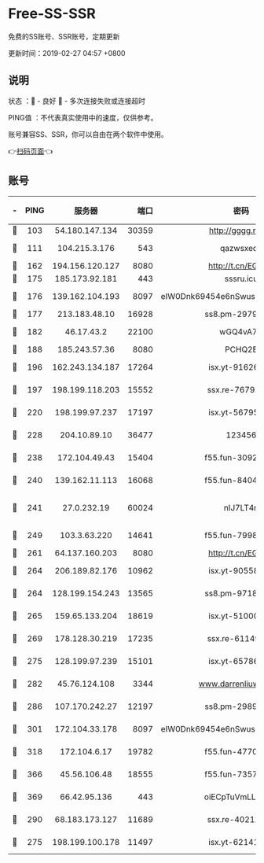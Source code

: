 # Free-SS-SSR

免费的SS账号、SSR账号，定期更新

更新时间：2019-02-27 04:57 +0800

## 说明

状态     ：🙂 - 良好 🙁 - 多次连接失败或连接超时

PING值   ：不代表真实使用中的速度，仅供参考。

账号兼容SS、SSR，你可以自由在两个软件中使用。

👉[扫码页面](https://liesauer.github.io/free-ss-ssr.github.io/)👈

## 账号

|-|PING|服务器|端口|密码|加密方式|区域|
|:----:|:----:|:-----:|-----:|:----:|:----:|:----:|
|🙂|103|54.180.147.134|30359|http://gggg.rocks|chacha20|KR|
|🙂|111|104.215.3.176|543|qazwsxedc|aes-256-gcm|JP|
|🙂|162|194.156.120.127|8080|http://t.cn/EGJIyrl|rc4-md5|RU|
|🙂|175|185.173.92.181|443|sssru.icu|rc4-md5|RU|
|🙂|176|139.162.104.193|8097|eIW0Dnk69454e6nSwuspv9DmS201tQ0D|aes-256-cfb|JP|
|🙂|177|213.183.48.10|16928|ss8.pm-29798325|rc4-md5|RU|
|🙂|182|46.17.43.2|22100|wGQ4vA7D|aes-256-gcm|RU|
|🙂|188|185.243.57.36|8080|PCHQ2E|rc4-md5|US|
|🙂|196|162.243.134.187|17264|isx.yt-91626213|aes-256-cfb|US|
|🙂|197|198.199.118.203|15552|ssx.re-76791926|aes-256-cfb|US|
|🙂|220|198.199.97.237|17197|isx.yt-56795890|aes-256-cfb|US|
|🙂|228|204.10.89.10|36477|123456|aes-256-cfb|US|
|🙂|238|172.104.49.43|15404|f55.fun-30923847|aes-256-cfb|SG|
|🙂|240|139.162.11.113|16068|f55.fun-84043831|aes-256-cfb|SG|
|🙂|241|27.0.232.19|60024|nIJ7LT4n|xchacha20-ietf-poly1305|HK|
|🙂|249|103.3.63.220|14641|f55.fun-79984823|aes-256-cfb|SG|
|🙂|261|64.137.160.203|8080|http://t.cn/EGJIyrl|rc4-md5|CA|
|🙂|264|206.189.82.176|10962|isx.yt-90558804|aes-256-cfb|SG|
|🙂|264|128.199.154.243|13565|ss8.pm-97184216|aes-256-cfb|SG|
|🙂|265|159.65.133.204|18619|isx.yt-51000018|aes-256-cfb|SG|
|🙂|269|178.128.30.219|17235|ssx.re-61149569|aes-256-cfb|SG|
|🙂|275|128.199.97.239|15101|isx.yt-65786071|aes-256-cfb|SG|
|🙂|282|45.76.124.108|3344|www.darrenliuwei.com|aes-256-cfb|AU|
|🙂|286|107.170.242.27|12197|ss8.pm-29892901|aes-256-cfb|US|
|🙂|301|172.104.33.178|8097|eIW0Dnk69454e6nSwuspv9DmS201tQ0D|aes-256-cfb|SG|
|🙂|318|172.104.6.17|19782|f55.fun-47700700|aes-256-cfb|US|
|🙂|366|45.56.106.48|18555|f55.fun-73571297|aes-256-cfb|US|
|🙂|369|66.42.95.136|443|oiECpTuVmLLxk4Ts|aes-256-cfb|US|
|🙂|290|68.183.173.127|11689|ssx.re-40212864|aes-256-cfb|US|
|🙁|275|198.199.100.178|11497|isx.yt-62141946|aes-256-cfb|US|
